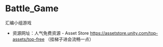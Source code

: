 # Battle_Game
汇编小组游戏
* 资源网址：人气免费资源 - Asset Store  https://assetstore.unity.com/top-assets/top-free （挂梯子进会流畅一点）


